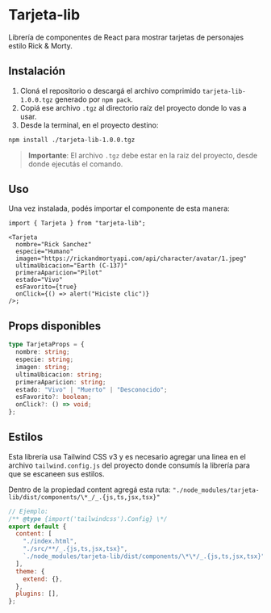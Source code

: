 # Tarjeta-lib

Librería de componentes de React para mostrar tarjetas de personajes estilo Rick & Morty.

## Instalación

1. Cloná el repositorio o descargá el archivo comprimido `tarjeta-lib-1.0.0.tgz` generado por `npm pack`.
2. Copiá ese archivo `.tgz` al directorio raíz del proyecto donde lo vas a usar.
3. Desde la terminal, en el proyecto destino:

```bash
npm install ./tarjeta-lib-1.0.0.tgz
```

> **Importante**: El archivo `.tgz` debe estar en la raiz del proyecto, desde donde ejecutás el comando.

## Uso

Una vez instalada, podés importar el componente de esta manera:

```tsx
import { Tarjeta } from "tarjeta-lib";

<Tarjeta
  nombre="Rick Sanchez"
  especie="Humano"
  imagen="https://rickandmortyapi.com/api/character/avatar/1.jpeg"
  ultimaUbicacion="Earth (C-137)"
  primeraAparicion="Pilot"
  estado="Vivo"
  esFavorito={true}
  onClick={() => alert("Hiciste clic")}
/>;
```

## Props disponibles

```ts
type TarjetaProps = {
  nombre: string;
  especie: string;
  imagen: string;
  ultimaUbicacion: string;
  primeraAparicion: string;
  estado: "Vivo" | "Muerto" | "Desconocido";
  esFavorito?: boolean;
  onClick?: () => void;
};
```

## Estilos

Esta librería usa Tailwind CSS v3 y es necesario agregar una linea en el archivo `tailwind.config.js` del proyecto donde consumís la librería para que se escaneen sus estilos.

Dentro de la propiedad content agregá esta ruta:
`"./node_modules/tarjeta-lib/dist/components/\*_/_.{js,ts,jsx,tsx}"`

```js
// Ejemplo:
/** @type {import('tailwindcss').Config} \*/
export default {
  content: [
    "./index.html",
    "./src/**/_.{js,ts,jsx,tsx}",
    `./node_modules/tarjeta-lib/dist/components/\*\*/_.{js,ts,jsx,tsx}"`, // ← Agregar esta linea
  ],
  theme: {
    extend: {},
  },
  plugins: [],
};
```
